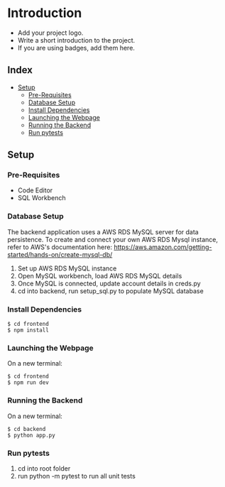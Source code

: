 # Introduction
- Add your project logo.
- Write a short introduction to the project.
- If you are using badges, add them here.

## Index
- [Setup](#setup)
  - [Pre-Requisites](#pre-requisites)
  - [Database Setup](#database-setup)
  - [Install Dependencies](#install-dependencies)
  - [Launching the Webpage](#launching-the-webpage)
  - [Running the Backend](#running-the-backend)
  - [Run pytests](#run-pytest)

## Setup
### Pre-Requisites
- Code Editor
- SQL Workbench

### Database Setup
The backend application uses a AWS RDS MySQL server for data persistence. To create and connect your own AWS RDS Mysql instance, refer to AWS's documentation here: https://aws.amazon.com/getting-started/hands-on/create-mysql-db/
1. Set up AWS RDS MySQL instance
2. Open MySQL workbench, load AWS RDS MySQL details
3. Once MySQL is connected, update account details in creds.py
4. cd into backend, run setup_sql.py to populate MySQL database

### Install Dependencies
```
$ cd frontend
$ npm install
```

### Launching the Webpage
On a new terminal:
```
$ cd frontend
$ npm run dev
```

### Running the Backend
On a new terminal:
```
$ cd backend
$ python app.py
```

### Run pytests
1. cd into root folder
2. run python -m pytest to run all unit tests


